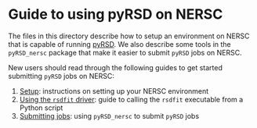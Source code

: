 # Guide to using pyRSD on NERSC

The files in this directory describe how to setup an environment on NERSC that is capable of running [pyRSD](https://github.com/nickhand/pyRSD). We also describe some tools in the ``pyRSD_nersc`` package that make it easier to submit `pyRSD` jobs on NERSC.

New users should read through the following guides to get started submitting ``pyRSD`` jobs on NERSC:

1. [Setup](setup.md): instructions on setting up your NERSC environment
2. [Using the ``rsdfit`` driver](rsdfit-driver.md): guide to calling the ``rsdfit`` executable from a Python script
3. [Submitting jobs](submitting-jobs.md): using `pyRSD_nersc` to submit `pyRSD` jobs
